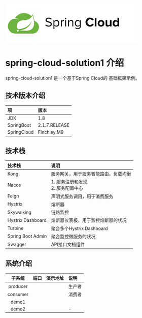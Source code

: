 ![springcloud.png](images/springcloud.png)
# spring-cloud-solution1 介绍
spring-cloud-solution1 是一个基于Spring Cloud的 基础框架示例。
## 技术版本介绍

| 项 | 版本 |  
| :---- |:----| 
| JDK | 1.8 | 
| SpringBoot | 2.1.7.RELEASE | 
| SpringCloud | Finchley.M9 | 

## 技术栈

| 技术栈 | 说明 |  
| :---- |:----| 
| Kong | 服务网关，用于服务智能路由，负载均衡 | 
| Nacos | 1. 服务注册和发现<br>2. 服务配置中心 | 
| Feign | 声明式服务调用，用于消费服务 | 
| Hystrix | 熔断器 | 
| Skywalking | 链路监控 | 
| Hystrix Dashboard | 熔断器仪表板，用于监控熔断器的状况 | 
| Turbine | 聚合多个Hystrix Dashboard | 
| Spring Boot Admin | 聚合监控微服务的状况 | 
| Swagger | API接口文档组件 |  

## 系统介绍
| 子系统 | 端口 | 演示地址 | 说明 | 
| :----: |:----|:----| :----| 
| producer |  |  | 生产者 | 
| consumer |  |  | 消费者 | 
| demo1 |  |  |  | 
| demo2 |  |  | - | 


